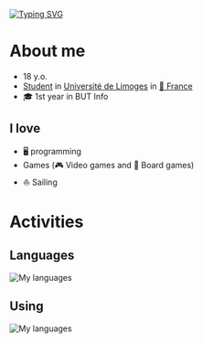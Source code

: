 [![Typing SVG](https://readme-typing-svg.herokuapp.com?font=Fira+Code&pause=1000&color=7974F7&center=true&repeat=false&random=false&width=435&lines=Hi%2C+I'm+Noah+Tilleul;Welcome+to+my+Github)](https://git.io/typing-svg)
# About me
- 18 y.o.
- [Student](https://en.wikipedia.org/wiki/Student) in [Université de Limoges](https://www.unilim.fr/) in [🥐 France](https://www.google.fr/maps/place/France)
- 🎓 1st year in BUT Info
## I love 
- 🖥️ programming
- Games (🎮 Video games and 🎲 Board games)
- ⛵ Sailing
# Activities
## Languages
![My languages](https://skillicons.dev/icons?i=python,bash,c,java,html,css)
## Using
![My languages](https://skillicons.dev/icons?i=git,github,vscode,eclipse,discord,windows,linux)
